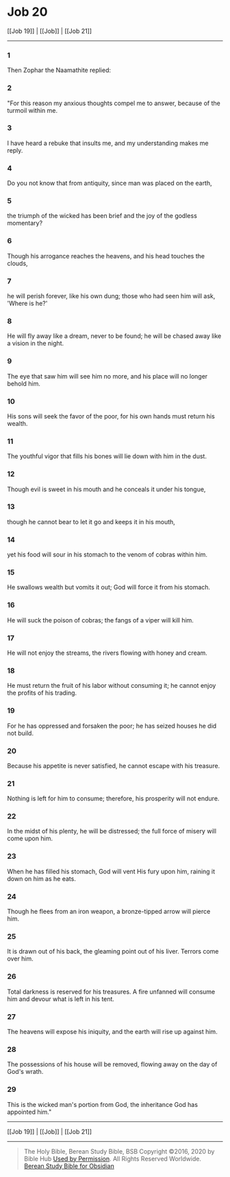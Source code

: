 # Job 20

[[Job 19]] | [[Job]] | [[Job 21]]

---

### 1
Then Zophar the Naamathite replied:

### 2
"For this reason my anxious thoughts compel me to answer, because of the turmoil within me.

### 3
I have heard a rebuke that insults me, and my understanding makes me reply.

### 4
Do you not know that from antiquity, since man was placed on the earth,

### 5
the triumph of the wicked has been brief and the joy of the godless momentary?

### 6
Though his arrogance reaches the heavens, and his head touches the clouds,

### 7
he will perish forever, like his own dung; those who had seen him will ask, 'Where is he?'

### 8
He will fly away like a dream, never to be found; he will be chased away like a vision in the night.

### 9
The eye that saw him will see him no more, and his place will no longer behold him.

### 10
His sons will seek the favor of the poor, for his own hands must return his wealth.

### 11
The youthful vigor that fills his bones will lie down with him in the dust.

### 12
Though evil is sweet in his mouth and he conceals it under his tongue,

### 13
though he cannot bear to let it go and keeps it in his mouth,

### 14
yet his food will sour in his stomach to the venom of cobras within him.

### 15
He swallows wealth but vomits it out; God will force it from his stomach.

### 16
He will suck the poison of cobras; the fangs of a viper will kill him.

### 17
He will not enjoy the streams, the rivers flowing with honey and cream.

### 18
He must return the fruit of his labor without consuming it; he cannot enjoy the profits of his trading.

### 19
For he has oppressed and forsaken the poor; he has seized houses he did not build.

### 20
Because his appetite is never satisfied, he cannot escape with his treasure.

### 21
Nothing is left for him to consume; therefore, his prosperity will not endure.

### 22
In the midst of his plenty, he will be distressed; the full force of misery will come upon him.

### 23
When he has filled his stomach, God will vent His fury upon him, raining it down on him as he eats.

### 24
Though he flees from an iron weapon, a bronze-tipped arrow will pierce him.

### 25
It is drawn out of his back, the gleaming point out of his liver. Terrors come over him.

### 26
Total darkness is reserved for his treasures. A fire unfanned will consume him and devour what is left in his tent.

### 27
The heavens will expose his iniquity, and the earth will rise up against him.

### 28
The possessions of his house will be removed, flowing away on the day of God's wrath.

### 29
This is the wicked man's portion from God, the inheritance God has appointed him."

---

[[Job 19]] | [[Job]] | [[Job 21]]

---

> The Holy Bible, Berean Study Bible, BSB
> Copyright &copy;2016, 2020 by Bible Hub
> [Used by Permission](https://berean.bible/terms.htm). All Rights Reserved Worldwide.
> [Berean Study Bible for Obsidian](https://github.com/gapmiss/berean-study-bible-for-obsidian)

